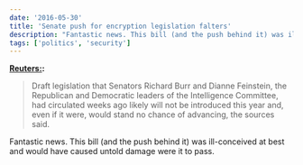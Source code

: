 ```yaml
---
date: '2016-05-30'
title: 'Senate push for encryption legislation falters'
description: "Fantastic news. This bill (and the push behind it) was ill-conceived at best and would have caused untold damage were it to pass."
tags: ['politics', 'security']
---
```


**[Reuters:](http://www.reuters.com/article/us-usa-encryption-legislation-idUSKCN0YI0EM):**

> Draft legislation that Senators Richard Burr and Dianne Feinstein, the Republican and Democratic leaders of the Intelligence Committee, had circulated weeks ago likely will not be introduced this year and, even if it were, would stand no chance of advancing, the sources said.

Fantastic news. This bill (and the push behind it) was ill-conceived at best and would have caused untold damage were it to pass.<!-- excerpt -->
